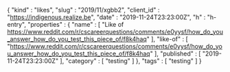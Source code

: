 {
  "kind" : "likes",
  "slug" : "2019/11/xgbb2",
  "client_id" : "https://indigenous.realize.be",
  "date" : "2019-11-24T23:23:00Z",
  "h" : "h-entry",
  "properties" : {
    "name" : [ "Like of https://www.reddit.com/r/cscareerquestions/comments/e0yysf/how_do_you_answer_how_do_you_test_this_piece_of/f8k4haq" ],
    "like-of" : [ "https://www.reddit.com/r/cscareerquestions/comments/e0yysf/how_do_you_answer_how_do_you_test_this_piece_of/f8k4haq" ],
    "published" : [ "2019-11-24T23:23:00Z" ],
    "category" : [ "testing" ]
  },
  "tags" : [ "testing" ]
}
